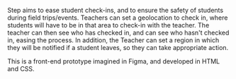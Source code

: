 Step aims to ease student check-ins, and to ensure the safety of students during field trips/events. 
Teachers can set a geolocation to check in, where students will have to be in that area to check-in with the teacher. 
The teacher can then see who has checked in, and can see who hasn't checked in, easing the process. 
In addition, the Teacher can set a region in which they will be notified if a student leaves, so they can take appropriate action.

This is a front-end prototype imagined in Figma, and developed in HTML and CSS.
